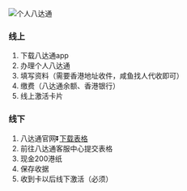 ![个人八达通](https://20010211.xyz/pcard_cardface.jpg)
### 线上

1. 下载八达通app
2. 办理个人八达通
3. 填写资料（需要香港地址收件，咸鱼找人代收即可）
4. 缴费（八达通余额、香港银行）
5. 线上激活卡片

### 线下

1. 八达通官网⏬[下载表格](https://www.octopus.com.hk/en/document/apply_pcard.pdf)
2. 前往八达通客服中心提交表格
3. 现金200港纸
4. 保存收据
5. 收到卡以后线下激活（必须）
